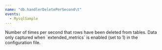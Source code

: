 ```yaml
---
name: "db.handlerDeletePerSecond\t"
events:
  - MysqlSample
---
```


Number of times per second that rows have been deleted from tables. Data only captured when \`extended\_metrics\` is enabled (set to 1) in the configuration file.